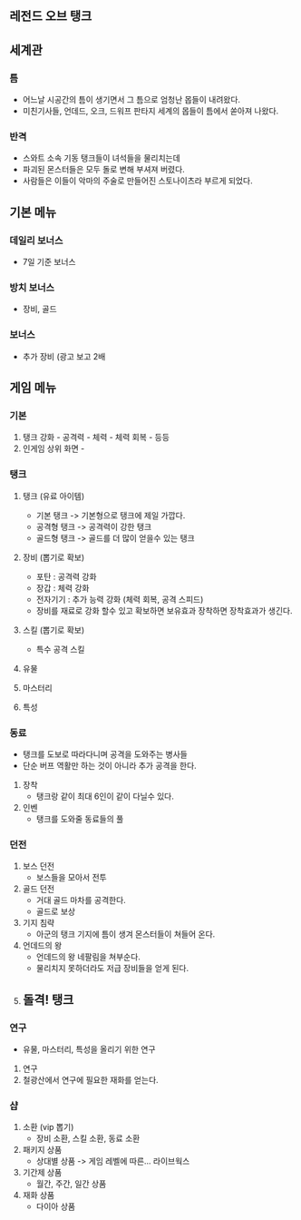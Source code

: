 ## 레전드 오브 탱크

## 세계관
### 틈 
  - 어느날 시공간의 틈이 생기면서 그 틈으로 엄청난 몹들이 내려왔다.
  - 미친기사들, 언데드, 오크, 드워프 판타지 세계의 몹들이 틈에서 쏟아져 나왔다.
### 반격
  - 스와트 소속 기동 탱크들이 녀석들을 물리치는데 
  - 파괴된 몬스터들은 모두 돌로 변해 부셔져 버렸다.
  - 사람들은 이들이 악마의 주술로 만들어진 스토나이츠라 부르게 되었다. 

## 기본 메뉴
### 데일리 보너스
  - 7일 기준 보너스
### 방치 보너스
  - 장비, 골드 
### 보너스
  - 추가 장비 (광고 보고 2배
## 게임 메뉴
### 기본
  1) 탱크 강화 
    - 공격력
    - 체력
    - 체력 회복
    - 등등
  2) 인게임 상위 화면 
    -  
### 탱크
1) 탱크 (유료 아이템)
    - 기본 탱크 -> 기본형으로 탱크에 제일 가깝다.
    - 공격형 탱크 -> 공격력이 강한 탱크 
    - 골드형 탱크 -> 골드를 더 많이 얻을수 있는 탱크
     
2) 장비 (뽑기로 확보)
    - 포탄 : 공격력 강화
    - 장갑 : 체력 강화
    - 전자기기 : 추가 능력 강화 (체력 회복, 공격 스피드)
    - 장비를 재료로 강화 할수 있고 확보하면 보유효과 장착하면 장착효과가 생긴다.
  
3) 스킬 (뽑기로 확보)
    - 특수 공격 스킬
  
4) 유물 
  
5) 마스터리
  
6) 특성

### 동료
- 탱크를 도보로 따라다니며 공격을 도와주는 병사들
- 단순 버프 역활만 하는 것이 아니라 추가 공격을 한다.

1) 장착
    - 탱크랑 같이 최대 6인이 같이 다닐수 있다.
2) 인벤
    - 탱크를 도와줄 동료들의 풀   
### 던전
1) 보스 던전
    - 보스들을 모아서 전투 
2) 골드 던전
    - 거대 골드 마차를 공격한다.
    - 골드로 보상 
3) 기지 침략
    - 아군의 탱크 기지에 틈이 생겨 몬스터들이 쳐들어 온다.  
4) 언데드의 왕
    - 언데드의 왕 네팔림을 쳐부순다.
    - 물리치지 못하더라도 저급 장비들을 얻게 된다. 
5) 돌격! 탱크
    - 
### 연구
  - 유물, 마스터리, 특성을 올리기 위한 연구 
1) 연구 
2) 철광산에서 연구에 필요한 재화를 얻는다.
### 샵
1) 소환 (vip 뽑기)
    - 장비 소환, 스킬 소환, 동료 소환
2) 패키지 상품
    - 상대별 상품 -> 게임 레벨에 따른... 라이브웍스
3) 기간제 상품
    - 월간, 주간, 일간 상품 
4) 재화 상품
    - 다이아 상품 















